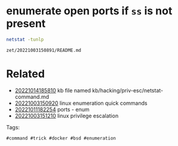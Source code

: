 # enumerate open ports if `ss` is not present
```bash
netstat -tunlp
```

` zet/20221003150891/README.md `

# Related

- [20221014185810](/zet/20221014185810/README.md) kb file named kb/hacking/priv-esc/netstat-command.md
- [20221003150920](/zet/20221003150920/README.md) linux enumeration quick commands
- [20221011182254](/zet/20221011182254/README.md) ports - enum
- [20221003151210](/zet/20221003151210/README.md) linux privilege escalation

Tags:

    #command #trick #docker #bsd #enumeration
